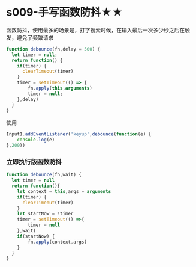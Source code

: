 
# s009-手写函数防抖★★
函数防抖，使用最多的场景是，打字搜索时候，在输入最后一次多少秒之后在触发，避免了频繁请求

```js
function debounce(fn,delay = 500) {
  let timer = null;
  return function() {
    if(timer) {
      clearTimeout(timer)
    }
    timer = setTimeout(() => {
        fn.apply(this,arguments)
        timer = null;
    },delay)
  }
}
```



使用
```js
Input1.addEventListener('keyup',debounce(function(e) {
    console.log(e)
},200))
```


### 立即执行版函数防抖

```js
function debounce(fn,wait) {
  let timer = null
  return function(){
    let context = this,args = arguments
    if(timer) {
      clearTimeout(timer)
    }
    let startNow = !timer
    timer = setTimeout(() =>{
        timer = null
    },wait)
    if(startNow) {
        fn.apply(context,args)
    }
  }
}
```


